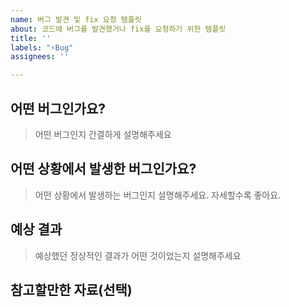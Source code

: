```yaml
---
name: 버그 발견 및 fix 요청 템플릿
about: 코드에 버그를 발견했거나 fix를 요청하기 위한 템플릿
title: ''
labels: "⚡Bug"
assignees: ''

---
```


## 어떤 버그인가요?

> 어떤 버그인지 간결하게 설명해주세요

## 어떤 상황에서 발생한 버그인가요?

> 어떤 상황에서 발생하는 버그인지 설명해주세요. 자세할수록 좋아요.

## 예상 결과

> 예상했던 정상적인 결과가 어떤 것이었는지 설명해주세요

## 참고할만한 자료(선택)
